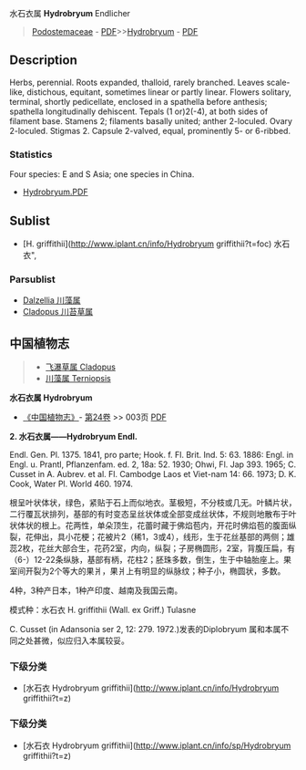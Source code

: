 水石衣属 **Hydrobryum** Endlicher

> [Podostemaceae](http://www.iplant.cn/info/Podostemaceae?t=foc) - [PDF](http://www.iplant.cn/foc/pdf/Podostemaceae.pdf)>>[Hydrobryum](http://www.iplant.cn/info/Hydrobryum?t=foc) - [PDF](http://www.iplant.cn/foc/pdf/Hydrobryum.pdf)

## Description

Herbs, perennial. Roots expanded, thalloid, rarely branched. Leaves scale-like, distichous, equitant, sometimes linear or partly linear. Flowers solitary, terminal, shortly pedicellate, enclosed in a spathella before anthesis; spathella longitudinally dehiscent. Tepals (1 or)2(-4), at both sides of filament base. Stamens 2; filaments basally united; anther 2-loculed. Ovary 2-loculed. Stigmas 2. Capsule 2-valved, equal, prominently 5- or 6-ribbed.

### Statistics
Four species: E and S Asia; one species in China.


* [Hydrobryum.PDF](http://www.iplant.cn/foc/pdf/Hydrobryum.pdf)

## Sublist

* [H.  griffithii](http://www.iplant.cn/info/Hydrobryum griffithii?t=foc) 水石衣",

### Parsublist

* [Dalzellia  川藻属](http://www.iplant.cn/info/Dalzellia?t=foc)
* [Cladopus  川苔草属](http://www.iplant.cn/info/Cladopus?t=foc)

## 中国植物志

> * [飞瀑草属  Cladopus](Cladopus-川苔草属.md)
> * [川藻属  Terniopsis](http://www.iplant.cn/info/Terniopsis?t=z)


**水石衣属 Hydrobryum**

* [《中国植物志》](http://www.iplant.cn/frps)- [第24卷](http://www.iplant.cn/frps/vol/24) >> 003页 [PDF](http://www.iplant.cn/frps/pdf/24/003y.pdf)


**2. 水石衣属——Hydrobryum Endl.**

Endl. Gen. Pl. 1375. 1841, pro parte; Hook. f. Fl. Brit. Ind. 5: 63. 1886: Engl. in Engl. u. Prantl, Pflanzenfam. ed. 2, 18a: 52. 1930; Ohwi, Fl. Jap 393. 1965; C. Cusset in A. Aubrev. et al. Fl. Cambodge Laos et Viet-nam 14: 66. 1973; D. K. Cook, Water Pl. World 460. 1974.

根呈叶状体状，绿色，紧贴于石上而似地衣。茎极短，不分枝或几无。叶鳞片状，二行覆瓦状排列，基部的有时变态呈丝状体或全部变成丝状体，不规则地散布于叶状体状的根上。花两性，单朵顶生，花蕾时藏于佛焰苞内，开花时佛焰苞的腹面纵裂，花伸出，具小花梗；花被片2（稀1，3或4），线形，生于花丝基部的两侧；雄蕊2枚，花丝大部合生，花药2室，内向，纵裂；子房椭圆形，2室，背腹压扁，有（6-）12-22条纵脉，基部有柄，花柱2；胚珠多数，倒生，生于中轴胎座上。果室间开裂为2个等大的果爿，果爿上有明显的纵脉纹；种子小，椭圆状，多数。

4种，3种产日本，1种产印度、越南及我国云南。

模式种：水石衣 H. griffithii (Wall. ex Griff.) Tulasne

C. Cusset (in Adansonia ser 2, 12: 279. 1972.)发表的Diplobryum 属和本属不同之处甚微，似应归入本属较妥。

### 下级分类
* [水石衣  Hydrobryum griffithii](http://www.iplant.cn/info/Hydrobryum griffithii?t=z)

### 下级分类
* [水石衣  Hydrobryum griffithii](http://www.iplant.cn/info/sp/Hydrobryum griffithii?t=z)
